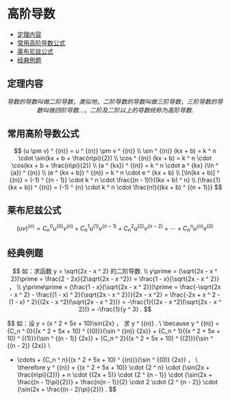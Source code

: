 # 高阶导数

* [定理内容](#定理内容)
* [常用高阶导数公式](#常用高阶导数公式)
* [莱布尼兹公式](#莱布尼兹公式)
* [经典例题](#经典例题)


## 定理内容

$$
导数的导数叫做二阶导数，类似地，二阶导数的导数叫做三阶导数，三阶导数的导数叫做四阶导数 \ldots ，二阶及二阶以上的导数统称为高阶导数.
$$

## 常用高阶导数公式

$$
(u \pm v) ^ {(n)} = u ^ {(n)} \pm v ^ {(n)}
\\
\sin ^ {(n)} (kx + b) = k ^ n \cdot \sin(kx + b + \frac{n\pi}{2})
\\
\cos ^ {(n)} (kx + b) = k ^ n \cdot \cos(kx + b + \frac{n\pi}{2})
\\
(a ^ {kx}) ^ {(n)} = k ^ n \cdot a ^ {kx} (\ln ^ {a}) ^ {(n)}
\\
(e ^ {kx + b}) ^ {(n)} = k ^ n \cdot e ^ {kx + b}
\\
[\ln(kx + b)] ^ {(n)} = (-1) ^ {(n - 1)} \cdot k ^ n \cdot \frac{(n - 1)!}{(kx + b) ^ n}
\\
(\frac{1}{kx + b}) ^ {(n)} = (-1) ^ {n} \cdot k ^ n \cdot \frac{n!}{(kx + b) ^ {(n + 1)}}
$$

## 莱布尼兹公式

$$
(uv) ^ {(n)} = {C_n ^ 0}{u ^ {(0)}}{v ^ {(n)}} + {C_n ^ 1}{u ^ {(1)}}{v ^ {(n - 1)}} + {C_n ^ 2}{u ^ {(2)}}{v ^ {(n - 2)}} + \cdots + {C_n ^ n}{u ^ {(n)}}{v ^ {(0)}}
$$

## 经典例题

$$
如：求函数 y = \sqrt{2x - x ^ 2} 的二阶导数.
\\
y\prime = (\sqrt{2x - x ^ 2})\prime = \frac{2 - 2x}{2\sqrt{2x - x ^2}} = \frac{1 - x}{\sqrt{2x - x ^ 2}} ，
\\
y\prime\prime = (\frac{1 - x}{\sqrt{2x - x ^ 2}})\prime = \frac{-\sqrt{2x - x ^ 2} - \frac{(1 - x) ^ 2}{\sqrt{2x - x ^ 2}}}{2x - x ^2} = \frac{-2x + x ^ 2 - (1 - x) ^ 2}{(2x - x ^2)(\sqrt{2x - x ^ 2})} = -\frac{1}{(2x - x ^2)(\sqrt{2x - x ^ 2})} = -\frac{1}{y ^ 3} .
$$

$$
如：设 y = (x ^ 2 + 5x + 10)\sin{2x} ， 求 y ^ {(n)} .
\\
\because y ^ {(n)} = {C_n ^ 0}{(x ^ 2 + 5x + 10) ^ {(0)}}{\sin ^ {(n)} {2x}} + {C_n ^ 1}{(x ^ 2 + 5x + 10) ^ {(1)}}{\sin ^ {(n - 1)} {2x}} + {C_n ^ 2}{(x ^ 2 + 5x + 10) ^ {(2)}}{\sin ^ {(n - 2)} {2x}}
\\
+ \cdots + {C_n ^ n}{(x ^ 2 + 5x + 10) ^ {(n)}}{\sin ^ {(0)} {2x}} ，
\\
\therefore y ^ {(n)} = {(x ^ 2 + 5x + 10)} \cdot {2 ^ n} \cdot {\sin(2x + \frac{n\pi}{2})} + n \cdot {(2x + 5)} \cdot {2 ^ {n - 1}} \cdot {\sin(2x + \frac{(n - 1)\pi}{2})} + \frac{n(n - 1)}{2} \cdot 2 \cdot {2 ^ {n - 2}} \cdot {\sin(2x + \frac{(n - 2)\pi}{2})} .
$$



